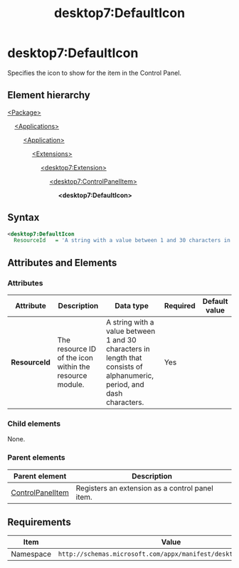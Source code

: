﻿---
title: desktop7:DefaultIcon
description: Specifies the icon to show for this item in the Control Panel.
ms.date: 10/15/2021
ms.topic: reference
keywords: windows 10, uwp, schema, manifest, desktop, extension 
ms.custom: 19H1
---

# desktop7:DefaultIcon

Specifies the icon to show for the item in the Control Panel.

## Element hierarchy

[\<Package\>](element-package.md)

&nbsp;&nbsp;&nbsp;&nbsp;[\<Applications\>](element-applications.md)

&nbsp;&nbsp;&nbsp;&nbsp; &nbsp;&nbsp;&nbsp;&nbsp;[\<Application\>](element-application.md)

&nbsp;&nbsp;&nbsp;&nbsp; &nbsp;&nbsp;&nbsp;&nbsp; &nbsp;&nbsp;&nbsp;&nbsp;[\<Extensions\>](element-1-extensions.md)

&nbsp;&nbsp;&nbsp;&nbsp; &nbsp;&nbsp;&nbsp;&nbsp; &nbsp;&nbsp;&nbsp;&nbsp; &nbsp;&nbsp;&nbsp;&nbsp;[\<desktop7:Extension\>](element-desktop7-extension.md)

&nbsp;&nbsp;&nbsp;&nbsp; &nbsp;&nbsp;&nbsp;&nbsp; &nbsp;&nbsp;&nbsp;&nbsp; &nbsp;&nbsp;&nbsp;&nbsp; &nbsp;&nbsp;&nbsp;&nbsp;[\<desktop7:ControlPanelItem\>](element-desktop7-controlpanelitem.md)

&nbsp;&nbsp;&nbsp;&nbsp; &nbsp;&nbsp;&nbsp;&nbsp; &nbsp;&nbsp;&nbsp;&nbsp; &nbsp;&nbsp;&nbsp;&nbsp; &nbsp;&nbsp;&nbsp;&nbsp; &nbsp;&nbsp;&nbsp;&nbsp;**\<desktop7:DefaultIcon\>**

## Syntax

```xml
<desktop7:DefaultIcon
  ResourceId   = 'A string with a value between 1 and 30 characters in length that consists of alphanumeric, period, and dash characters.' />
```

## Attributes and Elements

### Attributes

| Attribute | Description | Data type | Required | Default value |
|-|-|-|-|-|
| **ResourceId** | The resource ID of the icon within the resource module. | A string with a value between 1 and 30 characters in length that consists of alphanumeric, period, and dash characters. | Yes |  |

### Child elements

None.

### Parent elements

| Parent element | Description |
|-|-|
| [ControlPanelItem](element-desktop7-controlpanelitem.md) | Registers an extension as a control panel item. |  

## Requirements

| Item  | Value  |
|--|--|
| Namespace | `http://schemas.microsoft.com/appx/manifest/desktop/windows10/7` |
